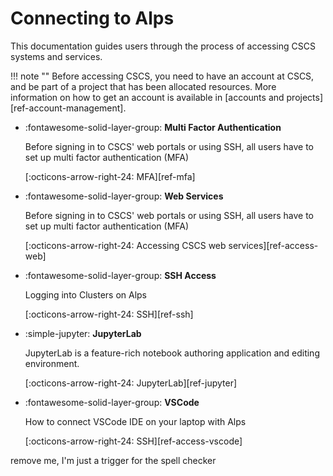 # Connecting to Alps

This documentation guides users through the process of accessing CSCS systems and services.

!!! note ""
    Before accessing CSCS, you need to have an account at CSCS, and be part of a project that has been allocated resources.
    More information on how to get an account is available in [accounts and projects][ref-account-management].

<div class="grid cards" markdown>

-   :fontawesome-solid-layer-group: __Multi Factor Authentication__

    Before signing in to CSCS' web portals or using SSH, all users have to set up multi factor authentication (MFA)

    [:octicons-arrow-right-24: MFA][ref-mfa]

-   :fontawesome-solid-layer-group: __Web Services__

    Before signing in to CSCS' web portals or using SSH, all users have to set up multi factor authentication (MFA)

    [:octicons-arrow-right-24: Accessing CSCS web services][ref-access-web]

-   :fontawesome-solid-layer-group: __SSH Access__

    Logging into Clusters on Alps

    [:octicons-arrow-right-24: SSH][ref-ssh]

-   :simple-jupyter: __JupyterLab__

    JupyterLab is a feature-rich notebook authoring application and editing environment.

    [:octicons-arrow-right-24: JupyterLab][ref-jupyter]

-   :fontawesome-solid-layer-group: __VSCode__

    How to connect VSCode IDE on your laptop with Alps

    [:octicons-arrow-right-24: SSH][ref-access-vscode]

</div>

remove me, I'm just a trigger for the spell checker

